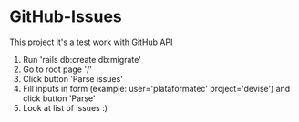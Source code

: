 # GitHub-Issues
This project it's a test work with GitHub API

1) Run 'rails db:create db:migrate'
2) Go to root page '/'
3) Click button 'Parse issues'
4) Fill inputs in form (example: user='plataformatec' project='devise') and click button 'Parse'
5) Look at list of issues :)
